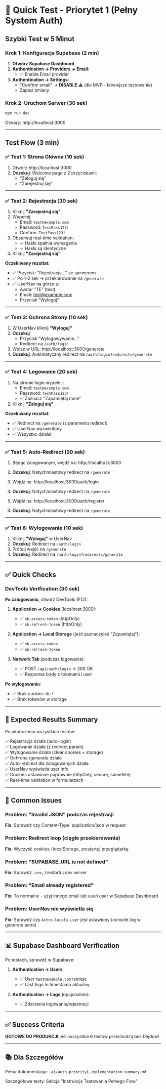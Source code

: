 # 🚀 Quick Test - Priorytet 1 (Pełny System Auth)

## Szybki Test w 5 Minut

### Krok 1: Konfiguracja Supabase (2 min)

1. **Otwórz Supabase Dashboard**
2. **Authentication → Providers → Email**:
   - ✅ Enable Email provider
3. **Authentication → Settings**:
   - "Confirm email" → **DISABLE** ⚠️ (dla MVP - łatwiejsze testowanie)
   - Zapisz zmiany

### Krok 2: Uruchom Serwer (30 sek)

```bash
npm run dev
```

Otwórz: http://localhost:3000

---

## Test Flow (3 min)

### ✅ Test 1: Strona Główna (10 sek)
1. Otwórz http://localhost:3000
2. **Oczekuj**: Welcome page z 2 przyciskami:
   - "Zaloguj się"
   - "Zarejestruj się"

---

### ✅ Test 2: Rejestracja (30 sek)
1. Kliknij **"Zarejestruj się"**
2. Wypełnij:
   - Email: `test@example.com`
   - Password: `TestPass123!`
   - Confirm: `TestPass123!`
3. Obserwuj real-time validation:
   - ✓ Hasło spełnia wymagania
   - ✓ Hasła są identyczne
4. Kliknij **"Zarejestruj się"**

**Oczekiwany rezultat**:
- ✅ Przycisk: "Rejestracja..." ze spinnerem
- ✅ Po 1-2 sek → przekierowanie na `/generate`
- ✅ UserNav na górze z:
  - Avatar "TE" (test)
  - Email: test@example.com
  - Przycisk "Wyloguj"

---

### ✅ Test 3: Ochrona Strony (10 sek)
1. W UserNav kliknij **"Wyloguj"**
2. **Oczekuj**: 
   - Przycisk "Wylogowywanie..."
   - Redirect na `/auth/login`
3. Wpisz w URL: http://localhost:3000/generate
4. **Oczekuj**: Automatyczny redirect na `/auth/login?redirect=/generate`

---

### ✅ Test 4: Logowanie (20 sek)
1. Na stronie login wypełnij:
   - Email: `test@example.com`
   - Password: `TestPass123!`
   - ✅ Zaznacz "Zapamiętaj mnie"
2. Kliknij **"Zaloguj się"**

**Oczekiwany rezultat**:
- ✅ Redirect na `/generate` (z parametru redirect)
- ✅ UserNav wyświetlony
- ✅ Wszystko działa!

---

### ✅ Test 5: Auto-Redirect (20 sek)
1. Będąc zalogowanym, wejdź na: http://localhost:3000
2. **Oczekuj**: Natychmiastowy redirect na `/generate`

3. Wejdź na: http://localhost:3000/auth/login
4. **Oczekuj**: Natychmiastowy redirect na `/generate`

5. Wejdź na: http://localhost:3000/auth/register
6. **Oczekuj**: Natychmiastowy redirect na `/generate`

---

### ✅ Test 6: Wylogowanie (10 sek)
1. Kliknij **"Wyloguj"** w UserNav
2. **Oczekuj**: Redirect na `/auth/login`
3. Próbuj wejść na `/generate`
4. **Oczekuj**: Redirect na `/auth/login?redirect=/generate`

---

## ✅ Quick Checks

### DevTools Verification (30 sek)

**Po zalogowaniu**, otwórz DevTools (F12):

1. **Application → Cookies** (localhost:3000):
   - ✅ `sb-access-token` (httpOnly)
   - ✅ `sb-refresh-token` (httpOnly)

2. **Application → Local Storage** (jeśli zaznaczyłeś "Zapamiętaj"):
   - ✅ `sb-access-token`
   - ✅ `sb-refresh-token`

3. **Network Tab** (podczas logowania):
   - ✅ POST `/api/auth/login` → 200 OK
   - ✅ Response body z tokenami i user

**Po wylogowaniu**:
   - ✅ Brak cookies `sb-*`
   - ✅ Brak tokenów w storage

---

## 🎯 Expected Results Summary

Po ukończeniu wszystkich testów:

✅ Rejestracja działa (auto-login)  
✅ Logowanie działa (z redirect param)  
✅ Wylogowanie działa (clear cookies + storage)  
✅ Ochrona /generate działa  
✅ Auto-redirect dla zalogowanych działa  
✅ UserNav wyświetla user info  
✅ Cookies ustawione poprawnie (httpOnly, secure, sameSite)  
✅ Real-time validation w formularzach  

---

## 🐛 Common Issues

### Problem: "Invalid JSON" podczas rejestracji
**Fix**: Sprawdź czy Content-Type: application/json w request

### Problem: Redirect loop (ciągłe przekierowania)
**Fix**: Wyczyść cookies i localStorage, zrestartuj przeglądarkę

### Problem: "SUPABASE_URL is not defined"
**Fix**: Sprawdź `.env`, zrestartuj dev server

### Problem: "Email already registered"
**Fix**: To normalne - użyj innego email lub usuń user w Supabase Dashboard

### Problem: UserNav nie wyświetla się
**Fix**: Sprawdź czy `Astro.locals.user` jest ustawiony (console.log w generate.astro)

---

## 📊 Supabase Dashboard Verification

Po testach, sprawdź w Supabase:

1. **Authentication → Users**:
   - ✅ User `test@example.com` istnieje
   - ✅ Last Sign In timestamp aktualny

2. **Authentication → Logs** (opcjonalnie):
   - ✅ Zdarzenia logowania/rejestracji

---

## ✅ Success Criteria

**GOTOWE DO PRODUKCJI** jeśli wszystkie 6 testów przechodzą bez błędów!

---

## 📚 Dla Szczegółów

Pełna dokumentacja: `.ai/auth-priority1-implementation-summary.md`

Szczegółowe testy: Sekcja "Instrukcja Testowania Pełnego Flow"

